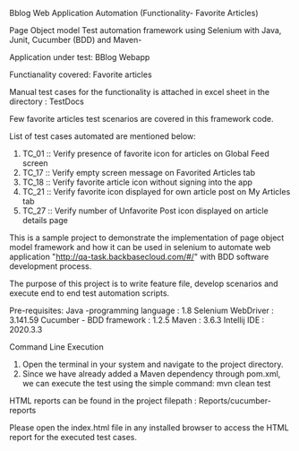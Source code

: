 Bblog Web Application Automation (Functionality- Favorite Articles)

Page Object model Test automation framework using Selenium with Java, Junit, Cucumber (BDD) and Maven-

Application under test:
BBlog Webapp

Functianality covered:
Favorite articles

Manual test cases for the functionality is attached in excel sheet in the directory : TestDocs

Few favorite articles test scenarios are covered in this framework code.

List of test cases automated are mentioned below:
1. TC_01 :: Verify presence of favorite icon for articles on Global Feed screen
2. TC_17 :: Verify empty screen message on Favorited Articles tab
3. TC_18 :: Verify favorite article icon without signing into the app
4. TC_21 :: Verify favorite icon displayed for own article post on My Articles tab
5. TC_27 :: Verify number of Unfavorite Post icon displayed on article details page

This is a sample project to demonstrate the implementation of page object model framework and how it can be used in selenium to automate web application "http://qa-task.backbasecloud.com/#/" with BDD software development process.

The purpose of this project is to write feature file, develop scenarios and execute end to end test automation scripts.

Pre-requisites:
Java -programming language : 1.8
Selenium WebDriver : 3.141.59
Cucumber - BDD framework : 1.2.5
Maven : 3.6.3
Intellij IDE : 2020.3.3

Command Line Execution

1. Open the terminal in your system and navigate to the project directory.
2. Since we have already added a Maven dependency through pom.xml, we can execute the test using the simple command:
   mvn clean test

HTML reports can be found in the project filepath : Reports/cucumber-reports

Please open the index.html file in any installed browser to access the HTML report for the executed test cases.
